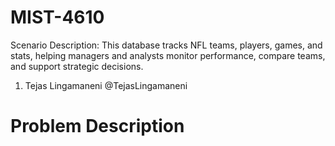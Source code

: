 # MIST-4610
Scenario Description: This database tracks NFL teams, players, games, and stats, helping managers and analysts monitor performance, compare teams, and support strategic decisions.


1. Tejas Lingamaneni @TejasLingamaneni

  






# Problem Description

